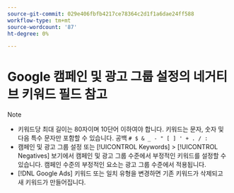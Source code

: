 ```yaml
---
source-git-commit: 029e406fbfb4217ce78364c2d1f1a6dae24ff588
workflow-type: tm+mt
source-wordcount: '87'
ht-degree: 0%

---
```

# Google 캠페인 및 광고 그룹 설정의 네거티브 키워드 필드 참고

>[!NOTE]
>
>* 키워드당 최대 길이는 80자이며 10단어 이하여야 합니다. 키워드는 문자, 숫자 및 다음 특수 문자만 포함할 수 있습니다. 공백 `# $ & _ - " [ ] ' + . / :`
>* 캠페인 및 광고 그룹 설정 또는 [!UICONTROL Keywords] > [!UICONTROL Negatives] 보기에서 캠페인 및 광고 그룹 수준에서 부정적인 키워드를 설정할 수 있습니다. 캠페인 수준의 부정적인 요소는 광고 그룹 수준에서 적용됩니다.
>* [!DNL Google Ads] 키워드 또는 일치 유형을 변경하면 기존 키워드가 삭제되고 새 키워드가 만들어집니다.
